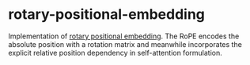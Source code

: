 # rotary-positional-embedding

Implementation of [rotary positional embedding](https://arxiv.org/abs/2104.09864). The RoPE encodes the absolute position with a rotation matrix and meanwhile incorporates the explicit relative position dependency in self-attention formulation.
